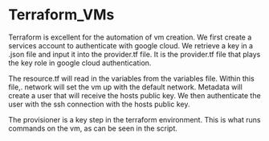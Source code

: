 # Terraform_VMs

Terraform is excellent for the automation of vm creation. We first create a services account to authenticate with google cloud. We retrieve a key in a .json file and input it into the provider.tf file. It is the provider.tf file that plays the key role in google cloud authentication.

The resource.tf will read in the variables from the variables file. Within this file,. network will set the vm up with the default network. Metadata will create a user that will receive the hosts public key. We then authenticate the user with the ssh connection with the hosts public key.

The provisioner is a key step in the terraform environment. This is what runs commands on the vm, as can be seen in the script.
